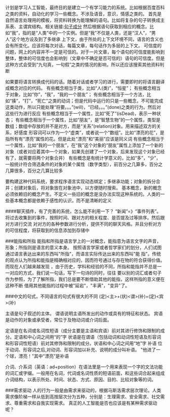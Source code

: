 计划是学习人工智能，最终目的是建立一个有学习能力的系统。比如根据百度百科之类的资料，自动化的学习一些概念。不涉及语音，意识，情感之类的。
首先是自然语言处理用的模板，将资料转换为能理解的语句。比如将复杂的句子转换成主系表、主谓宾结构。相关链接:[句子成分](http://www.tesoon.com/ask/htm/03/14696.htm)
然后根据语句获取到相应的概念。比如“我”，指的是“人类”中的一个实例。但是“我”不仅是人类，还是“汉人”，“男人”这个地方设及到了多继承
上下文，由于所处的上下文环境不同，语言的含义也会有所变化。应该将每次对话，每篇文章，每句话作为多层的上下文。
可信度的问题，网上的内容并不一定是可信的。对于一片文章，每个语句的可信度能影响到整体，整体的可信度也会影响到（文章中不确定是否可信的）语句的可信度。但是这种方式会受到“九句真，一句假”之类的情况的影响，所以还应该搜索其他资料判断

如果要将语言转换成代码的话。随着对话或者学习的进行，需要即时的将语言翻译成概念对应的代码。
有些概念相当于类，比如“人(类)”，“恒星”；
有些概念相当于对象，比如“你”，“我”，“我的一个朋友”；
有些概念相当于一个方法，比如“揍”，“打”，“死亡”之类的动词；但是代码中运行的只是一些概念，不可能完成这类动作，所以只能处理“将要。。。”(will)，“已经。。。”(done)之类的行为。然后对这些行为进行反应
有些概念相当于一个属性，比如“死了”(isDead)，表示一种状态；
有些概念相当于一个属性，比如“朋友”，是“智慧生物”的一个属性，类型是数组；数组中存放的并不是对方，而是“关系”(relation)对象。用来描述双方的关系，好感度
形容词可以作为一个“虚类”，或者说一个“数组”。比如“漂亮的花”，是指所有有“漂亮”属性的花。但是此处“漂亮”和“美丽”应该是同义词
有些概念相当于一个属性，比如“我的一个朋友”，在“我”这个对象的“朋友”属性上添加了一个新的对象（或者对应着其中一个对象，如果先创建了一个对象，后来发现这个对象已经有了，就需要将两个对象合并）
有些概念是有统计学意义的，比如“多”，“少”，一般统计符合筛选条件的对象的某个属性（数字类型），前百分之几算多，百分之几算很多，百分之几算比较多

要构建这种代码系统，要求程序语言实现动态绑定；多继承功能；对象的拆分合并；创建对象后，将对象放在对象池中，以方便随时搜索。
基本概念，新的概念必须依赖旧的概念产生。不定义一些旧的概念是没办法实现这种系统的。人类的一些基本概念都是依赖于感性的认识，而不是清晰的定义

####聊天插件，有了完善的系统，怎么能不利用一下？
“新闻”=》“事件列表”。将过去收集到的事件，按照时间、跟对方的相关程度、是否提及过等排序。然后跟对方进行交流
对对方的各种参数进行分析，提供不同的聊天风格。并且分析对方的可信程度，将获取到的信息添加到存储中

###能指和所指
能指和所指是语言学上的一对概念，能指意为语言文字的声音，形象；所指则是语言的意义本身。
按照语言学家或者哲学家们的划分，人们试图通过语言表达出来的东西叫"所指"，而语言实际传达出来的东西叫"能
指"。传统的观点认为所指和能指是精确相对应的，因而符号通过与存在物的符合获得价值。而现在人们越来越发现
，由于历史，学科和经验的不同，所指和能指并不总是一一对应的方式，我们说一句话，写下一句诗的同时，往往
要以别的词汇或者句子作为参照，为了了解所指，我们总是要不断借助其他的能指，这样所指的意义便在这种不断
借用其他能指的过程中被"延宕"，"丰满"，"变异"了。 

###中文的句式，不同语言的句式有很大的不同
(定)<主>+(状)<谓>(补)+(定)<宾>(补)

主语是句子叙述的主体。
谓语说明主语所发出的动作或具有的特征和状态。
宾语是动作的对象或承受者，常位于及物动词或介词后面。

定语是在名词或名词性短语（成分主要是主语和宾语）前对其进行修饰和限制的成分。定语和中心词之间用“的”字
状语是在谓语（包括动词和动词性短语及形容词和形容词性短语）前对其修饰和限制的成分。状语和中心词之间用“地”字
补语 位于动词、形容词之后,对动词、形容词加以补充、说明的成分叫补语。 "他进了一个球，漂亮！"其中“漂亮”是补语

介词、介系词（英语：ad+position）在语法里是一个用来表现一个字的文法功能的词汇或字缀。一般用在名词，代词或名词性质的短语前面，和这些词合起来组成介词结构，以表示所处、时间、状态、方式、原因、目的、比较对象等的词。

###需求驱动
人的行为一般是由需求来驱动的，根据马斯洛需求层次理论。人类需求像阶梯一样从低到高按层次分为五种，分别是：生理需求、安全需求、社交需求、尊重需求和自我实现需求。
真正的人工智能是否也应该是有某种需求驱动呢？
